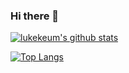 ### Hi there 👋

[![lukekeum's github stats](https://github-readme-stats.vercel.app/api?username=lukekeum)](https://github.com/lukekeum/github-readme-stats)

[![Top Langs](https://github-readme-stats.vercel.app/api/top-langs/?username=lukekeum&amp;layout=compact)](https://github.com/lukekeum/github-readme-stats)

